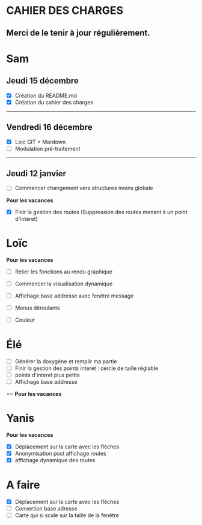 CAHIER DES CHARGES
==
Merci de le tenir à jour régulièrement.
--



Sam
==


Jeudi 15 décembre
--

- [X] Création du README.md
- [X] Création du cahier des charges

***

Vendredi 16 décembre
--

- [X] Loic GIT + Mardown
- [ ] Modulation pré-traitement

***

Jeudi 12 janvier
--

- [ ] Commencer changement vers structures moins globale

**Pour les vacances**
- [X] Finir la gestion des routes (Suppression des routes menant à un point d'intéret)

Loïc
==
**Pour les vacances**
- [ ] Relier les fonctions au rendu graphique
- [ ] Commencer la visualisation dynamique
- [ ] Affichage base addresse avec fenêtre message
- [ ] Menus déroulants
- [ ] Couleur


Élé
==
- [ ] Générer la doxygène et remplir ma partie
- [ ] Finir la gestion des points interet : cercle de taille réglable
- [ ] points d'interet plus petits
- [ ] Affichage base addresse
 
==
**Pour les vacances**


Yanis
==
**Pour les vacances**

- [X] Déplacement sur la carte avec les flèches
- [X] Anonymisation post affichage routes
- [X] affichage dynamique des routes

A faire
==

- [X] Déplacement sur la carte avec les flèches
- [ ] Convertion base adresse
- [ ] Carte qui si scale sur la taille de la fenêtre